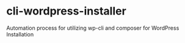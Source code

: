 cli-wordpress-installer
=======================

Automation process for utilizing wp-cli and composer for WordPress Installation
